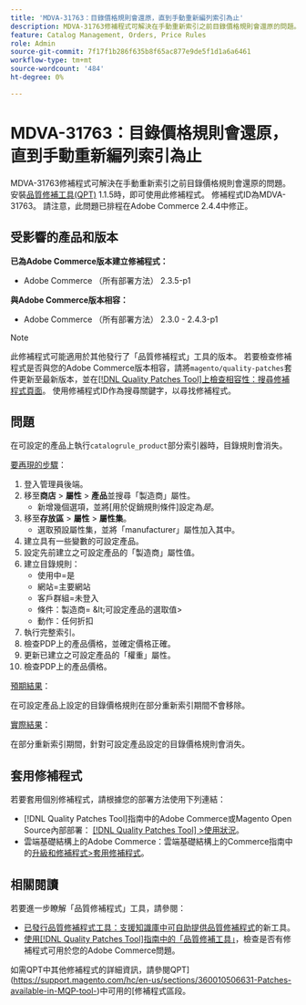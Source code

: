 ```yaml
---
title: 'MDVA-31763：目錄價格規則會還原，直到手動重新編列索引為止'
description: MDVA-31763修補程式可解決在手動重新索引之前目錄價格規則會還原的問題。 安裝[Quality Patches Tool (QPT)](https://experienceleague.adobe.com/en/docs/commerce-knowledge-base/kb/announcements/commerce-announcements/magento-quality-patches-released-new-tool-to-self-serve-quality-patches) 1.1.5時，即可使用此修補程式。 修補程式ID為MDVA-31763。 請注意，此問題已排程在Adobe Commerce 2.4.4中修正。
feature: Catalog Management, Orders, Price Rules
role: Admin
source-git-commit: 7f17f1b286f635b8f65ac877e9de5f1d1a6a6461
workflow-type: tm+mt
source-wordcount: '484'
ht-degree: 0%

---
```


# MDVA-31763：目錄價格規則會還原，直到手動重新編列索引為止

MDVA-31763修補程式可解決在手動重新索引之前目錄價格規則會還原的問題。 安裝[品質修補工具(QPT)](https://experienceleague.adobe.com/en/docs/commerce-knowledge-base/kb/announcements/commerce-announcements/magento-quality-patches-released-new-tool-to-self-serve-quality-patches) 1.1.5時，即可使用此修補程式。 修補程式ID為MDVA-31763。 請注意，此問題已排程在Adobe Commerce 2.4.4中修正。

## 受影響的產品和版本

**已為Adobe Commerce版本建立修補程式：**

* Adobe Commerce （所有部署方法） 2.3.5-p1

**與Adobe Commerce版本相容：**

* Adobe Commerce （所有部署方法） 2.3.0 - 2.4.3-p1

>[!NOTE]
>
>此修補程式可能適用於其他發行了「品質修補程式」工具的版本。 若要檢查修補程式是否與您的Adobe Commerce版本相容，請將`magento/quality-patches`套件更新至最新版本，並在[[!DNL Quality Patches Tool]上檢查相容性：搜尋修補程式頁面](https://experienceleague.adobe.com/en/docs/commerce-knowledge-base/kb/announcements/commerce-announcements/magento-quality-patches-released-new-tool-to-self-serve-quality-patches)。 使用修補程式ID作為搜尋關鍵字，以尋找修補程式。

## 問題

在可設定的產品上執行`catalogrule_product`部分索引器時，目錄規則會消失。

<u>要再現的步驟</u>：

1. 登入管理員後端。
1. 移至&#x200B;**商店** > **屬性** > **產品**&#x200B;並搜尋「製造商」屬性。
   * 新增幾個選項，並將[用於促銷規則條件]設定為&#x200B;*是*。
1. 移至&#x200B;**存放區** > **屬性** > **屬性集**。
   * 選取預設屬性集，並將「manufacturer」屬性加入其中。
1. 建立具有一些變數的可設定產品。
1. 設定先前建立之可設定產品的「製造商」屬性值。
1. 建立目錄規則：
   * 使用中=是
   * 網站=主要網站
   * 客戶群組=未登入
   * 條件：製造商= \&lt;可設定產品的選取值>
   * 動作：任何折扣
1. 執行完整索引。
1. 檢查PDP上的產品價格，並確定價格正確。
1. 更新已建立之可設定產品的「權重」屬性。
1. 檢查PDP上的產品價格。

<u>預期結果</u>：

在可設定產品上設定的目錄價格規則在部分重新索引期間不會移除。

<u>實際結果</u>：

在部分重新索引期間，針對可設定產品設定的目錄價格規則會消失。

## 套用修補程式

若要套用個別修補程式，請根據您的部署方法使用下列連結：

* [!DNL Quality Patches Tool]指南中的Adobe Commerce或Magento Open Source內部部署： [[!DNL Quality Patches Tool] >使用狀況](/help/tools/quality-patches-tool/usage.md)。
* 雲端基礎結構上的Adobe Commerce：雲端基礎結構上的Commerce指南中的[升級和修補程式>套用修補程式](https://experienceleague.adobe.com/docs/commerce-cloud-service/user-guide/develop/upgrade/apply-patches.html)。

## 相關閱讀

若要進一步瞭解「品質修補程式」工具，請參閱：

* [已發行品質修補程式工具：支援知識庫中可自助提供品質修補程式](https://experienceleague.adobe.com/en/docs/commerce-knowledge-base/kb/announcements/commerce-announcements/magento-quality-patches-released-new-tool-to-self-serve-quality-patches)的新工具。
* [使用[!DNL Quality Patches Tool]指南中的「品質修補工具」](/help/tools/quality-patches-tool/patches-available-in-qpt/check-patch-for-magento-issue-with-magento-quality-patches.md)，檢查是否有修補程式可用於您的Adobe Commerce問題。

如需QPT中其他修補程式的詳細資訊，請參閱QPT](https://support.magento.com/hc/en-us/sections/360010506631-Patches-available-in-MQP-tool-)中可用的[修補程式區段。
